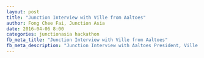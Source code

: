 ```yaml
---
layout: post
title: "Junction Interview with Ville from Aaltoes"
author: Fong Chee Fai, Junction Asia
date: 2016-04-06 8:00
categories: junctionasia hackathon
fb_meta_title: "Junction Interview with Ville from Aaltoes"
fb_meta_description: "Junction Interview with Aaltoes President, Ville!"
---
```



